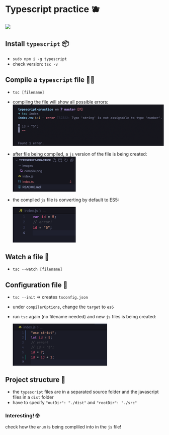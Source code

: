 # Typescript practice 🫐

<img src='https://media.giphy.com/media/ZVik7pBtu9dNS/giphy.gif' width=200>

## Install `typescript` 📦

- `sudo npm i -g typescript`
- check version: `tsc -v`

## Compile a `typescript` file 👩‍💻

- `tsc [filename]`
- compiling the file will show all possible errors:
  <img src='images/compile.png' width=500>
- after file being compiled, a `js` version of the file is being created:
  <img src='images/newFile.png' width=200>
- the compiled `js` file is converting by default to ES5:

  <img src='images/compiled.png' width=200>

## Watch a file 👀

- `tsc --watch [filename]`

## Configuration file 🍬

- `tsc --init` => creates `tsconfig.json`
- under `compilerOptions`, change the `target` to `es6`
- run `tsc` again (no filename needed) and new `js` files is being created:

  <img src='images/compileES6.png' width=300>

## Project structure 🗼

- the `typescript` files are in a separated source folder and the javascript files in a `dist` folder
- have to specify `"outDir": "./dist"` and `"rootDir": "./src"`

### Interesting! 🤓

check how the `enum` is being compliled into in the `js` file!
